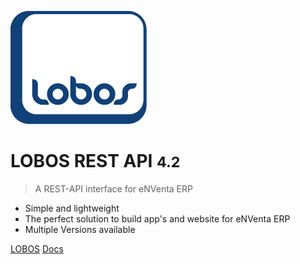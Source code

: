 ![logo](_media/Logo_Lobos.png)

# LOBOS REST API <small>4.2</small>

> A REST-API interface for eNVenta ERP

- Simple and lightweight
- The perfect solution to build app's and website for eNVenta ERP
- Multiple Versions available

[LOBOS](https://www.lobos.ch/loesungen/enventa-erp/)
[Docs](#lobos-amp-enventa-rest-api)
